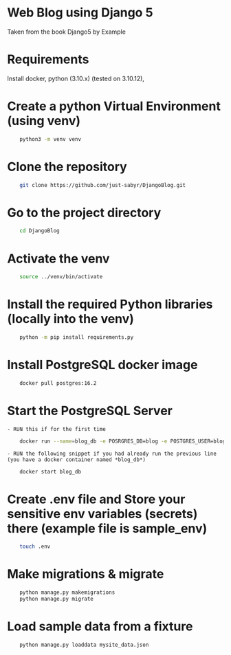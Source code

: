 # Web Blog using Django 5
Taken from the book Django5 by Example


# Requirements
Install docker, python (3.10.x) (tested on 3.10.12), 

# Create a python Virtual Environment (using venv)  
```bash
    python3 -m venv venv
```

# Clone the repository
```bash
    git clone https://github.com/just-sabyr/DjangoBlog.git
```

# Go to the project directory
```bash
    cd DjangoBlog
```

# Activate the venv
```bash
    source ../venv/bin/activate
```

# Install the required Python libraries (locally into the venv)
```bash
    python -m pip install requirements.py
```

# Install PostgreSQL docker image
```bash
    docker pull postgres:16.2
```

# Start the PostgreSQL Server 
    - RUN this if for the first time
```bash
    docker run --name=blog_db -e POSRGRES_DB=blog -e POSTGRES_USER=blog -e POSTGRES_PASSWORD=xxxxx -p 5432:5432 -d postgres:16.2
```
    - RUN the following snippet if you had already run the previous line (you have a docker container named *blog_db*)
```bash
    docker start blog_db
```

# Create .env file and Store your sensitive env variables (secrets) there (example file is sample_env)
```bash
    touch .env
```

# Make migrations & migrate
```bash
    python manage.py makemigrations
    python manage.py migrate
```

# Load sample data from a fixture 
```bash
    python manage.py loaddata mysite_data.json
```
